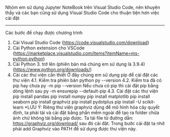 Nhóm em sử dụng Jupyter NoteBook trên Visual Studio Code, nên khuyên thầy và các bạn cũng sử dụng Visual Studio Code cho thuận tiện hơn việc cài đặt
********************************
Các bước để chạy được chương trình
1. Cài Visual Studio Code (https://code.visualstudio.com/download)
2. Cài Python extension cho VSCode (https://marketplace.visualstudio.com/items?itemName=ms-python.python)
3. Cài Python 3. trở lên (phiên bản mà chúng em sử dụng là 3.9.4) (https://www.python.org/downloads/)
4. Cài các thư viện cần thiết
Ở đây chúng em sử dụng pip để cài đặt các thư viện
4.1. Kiếm tra phiên bản python
py --version
4.2. Kiếm tra đã có pip hay chưa
py -m pip --version
Nếu chưa có pip thì cài đặt pip bằng dòng lệnh sau
py -m ensurepip --default-pip
4.3. Cài đặt các thư viện 
pip install pandas
pip install numpy
pip install matplotlib
pip install seaborn
pip install graphviz
pip install pydotplus
pip install -U scikit-learn
*LƯU Ý: Riêng thư viện graphviz dùng để mô hình hóa cây quyết định, ta phải tải và cài đặt bằng phần mềm ngoài để tạo ra folder chứa ảnh chứ không tải bằng pip được. Ta tải file từ đường dẫn: https://graphviz.org/download/ sau đó cài đặt. Trong bước cài đặt ta nhớ phải add Graphviz vào PATH để sử dụng được thư viện này.
 


